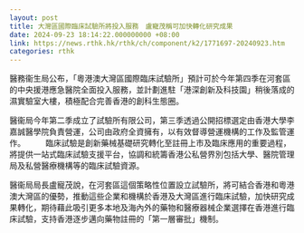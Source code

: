 ```yaml
---
layout: post
title: 大灣區國際臨床試驗所將投入服務　盧寵茂稱可加快轉化研究成果
date: 2024-09-23 18:14:22.000000000 +08:00
link: https://news.rthk.hk/rthk/ch/component/k2/1771697-20240923.htm
categories: rthk
---
```


醫務衞生局公布，「粵港澳大灣區國際臨床試驗所」預計可於今年第四季在河套區的中央援港應急醫院全面投入服務，並計劃進駐「港深創新及科技園」稍後落成的濕實驗室大樓，積極配合完善香港的創科生態圈。

醫衞局今年第二季成立了試驗所有限公司，第三季透過公開招標選定由香港大學李嘉誠醫學院負責營運，公司由政府全資擁有，以有效督導營運機構的工作及監管運作。
　　 
臨床試驗是創新藥械基礎研究轉化至註冊上市及臨床應用的重要過程，將提供一站式臨床試驗支援平台，協調和統籌香港公私營界別包括大學、醫院管理局及私營醫療機構等的臨床試驗資源。

醫衞局局長盧寵茂說，在河套區這個策略性位置設立試驗所，將可結合香港和粵港澳大灣區的優勢，推動這些企業和機構於香港及大灣區進行臨床試驗，加快研究成果轉化，期待藉此吸引更多本地及海內外的藥物和醫療器械企業選擇在香港進行臨床試驗，支持香港逐步邁向藥物註冊的「第一層審批」機制。
